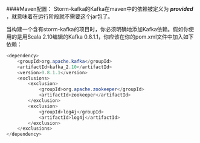 ####Maven配置：
Storm-kafka的Kafka在maven中的依赖被定义为 ***provided*** ，就意味着在运行阶段就不需要这个jar包了。

当构建一个含有storm-kafka的项目时，你必须明确地添加Kafka依赖。假如你使用的是用Scala 2.10编辑的Kafka 0.8.1.1，你应该在你的pom.xml文件中加入如下依赖：

```java
<dependency>
	<groupId>org.apache.kafka</groupId>
	<artifactId>kafka_2.10</artifactId>
	<version>0.8.1.1</version>
	<exclusions>
		<exclusion>
			<groupId>org.apache.zookeeper</groupId>
			<artifactId>zookeeper</artifactId>
		</exclusion>
		<exclusion>
			<groupId>log4j</groupId>
			<artifactId>log4j</artifactId>
		</exclusion>
	</exclusions>
</dependency>
```
